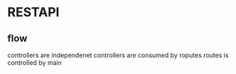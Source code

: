 # RESTAPI

## flow 
controllers are independenet
controllers are consumed by roputes
routes is controlled by main